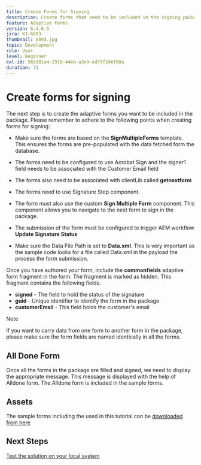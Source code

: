 ```yaml
---
title: Create Forms for Signing
description: Create forms that need to be included in the signing package.
feature: Adaptive Forms
version: 6.4,6.5
jira: KT-6893
thumbnail: 6893.jpg
topic: Development
role: User
level: Beginner
exl-id: 565d81a4-2918-44ea-a3e9-ed79f246f08a
duration: 71
---
```

# Create forms for signing

The next step is to create the adaptive forms you want to be included in the package. Please remember to adhere to the following points when creating forms for signing:

* Make sure the forms are based on the **SignMultipleForms** template. This ensures the forms are pre-populated with the data fetched form the database.

* The forms need to be configured to use Acrobat Sign and the signer1 field needs to be associated with the Customer Email field
* The forms also need to be associated with clientLib called **getnextform**
* The forms need to use Signature Step component.
* The form must also use the custom **Sign Multiple Form** component. This component allows you to navigate to the next form to sign in the package.
* The submission of the form must be configured to trigger AEM workflow **Update Signature Status**
* Make sure the Data File Path is set to **Data.xml**. This is very important as the sample code looks for a file called Data.xml in the payload the process the form submission.

Once you have authored your form, include the **commonfields** adaptive form fragment in the form. The fragment is marked as hidden. This fragment contains the following fields.

* **signed** - The field to hold the status of the signature
* **guid** - Unique identifier to identify the form in the package
* **customerEmail** - This field holds the customer's email



>[!NOTE]
>If you want to carry data from one form to another form in the package, please make sure the form fields are named identically in all the forms.

## All Done Form

Once all the forms in the package are filled and signed, we need to display the appropriate message. This message is displayed with the help of Alldone form. The Alldone form is included in the sample forms.

## Assets

The sample forms including the  used in this tutorial can be [downloaded from here](assets/forms-for-signing.zip)

## Next Steps

[Test the solution on your local system](./testing-and-trouble-shooting.md)
